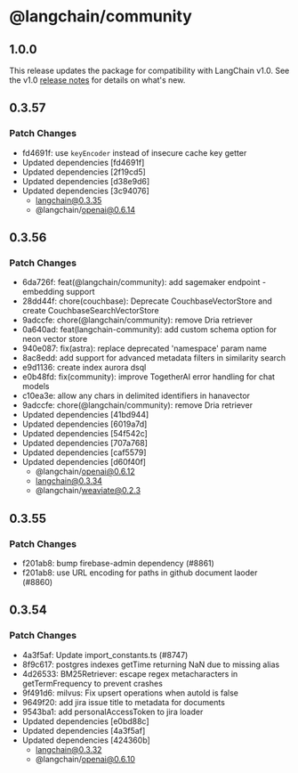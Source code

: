 # @langchain/community

## 1.0.0

This release updates the package for compatibility with LangChain v1.0. See the v1.0 [release notes](https://docs.langchain.com/oss/javascript/releases/langchain-v1) for details on what's new.

## 0.3.57

### Patch Changes

- fd4691f: use `keyEncoder` instead of insecure cache key getter
- Updated dependencies [fd4691f]
- Updated dependencies [2f19cd5]
- Updated dependencies [d38e9d6]
- Updated dependencies [3c94076]
  - langchain@0.3.35
  - @langchain/openai@0.6.14

## 0.3.56

### Patch Changes

- 6da726f: feat(@langchain/community): add sagemaker endpoint - embedding support
- 28dd44f: chore(couchbase): Deprecate CouchbaseVectorStore and create CouchbaseSearchVectorStore
- 9adccfe: chore(@langchain/community): remove Dria retriever
- 0a640ad: feat(langchain-community): add custom schema option for neon vector store
- 940e087: fix(astra): replace deprecated 'namespace' param name
- 8ac8edd: add support for advanced metadata filters in similarity search
- e9d1136: create index aurora dsql
- e0b48fd: fix(community): improve TogetherAI error handling for chat models
- c10ea3e: allow any chars in delimited identifiers in hanavector
- 9adccfe: chore(@langchain/community): remove Dria retriever
- Updated dependencies [41bd944]
- Updated dependencies [6019a7d]
- Updated dependencies [54f542c]
- Updated dependencies [707a768]
- Updated dependencies [caf5579]
- Updated dependencies [d60f40f]
  - @langchain/openai@0.6.12
  - langchain@0.3.34
  - @langchain/weaviate@0.2.3

## 0.3.55

### Patch Changes

- f201ab8: bump firebase-admin dependency (#8861)
- f201ab8: use URL encoding for paths in github document laoder (#8860)

## 0.3.54

### Patch Changes

- 4a3f5af: Update import_constants.ts (#8747)
- 8f9c617: postgres indexes getTime returning NaN due to missing alias
- 4d26533: BM25Retriever: escape regex metacharacters in getTermFrequency to prevent crashes
- 9f491d6: milvus: Fix upsert operations when autoId is false
- 9649f20: add jira issue title to metadata for documents
- 9543ba1: add personalAccessToken to jira loader
- Updated dependencies [e0bd88c]
- Updated dependencies [4a3f5af]
- Updated dependencies [424360b]
  - langchain@0.3.32
  - @langchain/openai@0.6.10
